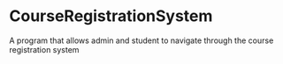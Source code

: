 # CourseRegistrationSystem
A program that allows admin and student to navigate through the course registration system
